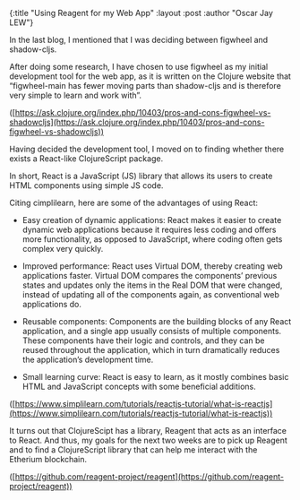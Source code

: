 {:title  "Using Reagent for my Web App"
 :layout :post
 :author "Oscar Jay LEW"}

In the last blog, I mentioned that I was deciding between figwheel and shadow-cljs.

After doing some research, I have chosen to use figwheel as my initial development tool for the web app, as it is written on the Clojure website that “figwheel-main has fewer moving parts than shadow-cljs and is therefore very simple to learn and work with”.

([https://ask.clojure.org/index.php/10403/pros-and-cons-figwheel-vs-shadowcljs](https://ask.clojure.org/index.php/10403/pros-and-cons-figwheel-vs-shadowcljs))

Having decided the development tool, I moved on to finding whether there exists a React-like ClojureScript package.

In short, React is a JavaScript (JS) library that allows its users to create HTML components using simple JS code.

Citing cimplilearn, here are some of the advantages of using React:

- Easy creation of dynamic applications: React makes it easier to create dynamic web applications because it requires less coding and offers more functionality, as opposed to JavaScript, where coding often gets complex very quickly. 

- Improved performance: React uses Virtual DOM, thereby creating web applications faster. Virtual DOM compares the components’ previous states and updates only the items in the Real DOM that were changed, instead of updating all of the components again, as conventional web applications do.  

- Reusable components: Components are the building blocks of any React application, and a single app usually consists of multiple components. These components have their logic and controls, and they can be reused throughout the application, which in turn dramatically reduces the application’s development time. 

- Small learning curve: React is easy to learn, as it mostly combines basic HTML and JavaScript concepts with some beneficial additions.

([https://www.simplilearn.com/tutorials/reactjs-tutorial/what-is-reactjs](https://www.simplilearn.com/tutorials/reactjs-tutorial/what-is-reactjs))

It turns out that ClojureScipt has a library, Reagent that acts as an interface to React. And thus, my goals for the next two weeks are to pick up Reagent and to find a ClojureScript library that can help me interact with the Etherium blockchain.

([https://github.com/reagent-project/reagent](https://github.com/reagent-project/reagent))

